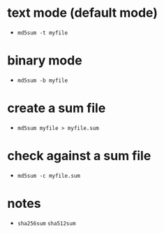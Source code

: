 # text mode (default mode)
* `md5sum -t myfile`

# binary mode
* `md5sum -b myfile`

# create a sum file
* `md5sum myfile > myfile.sum`

# check against a sum file
* `md5sum -c myfile.sum`

# notes
* `sha256sum` `sha512sum`
